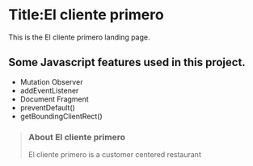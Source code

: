 
# Title:El cliente primero 

This is the El cliente primero landing page.

## Some Javascript features used in this project.

- Mutation Observer
- addEventListener
- Document Fragment
- preventDefault()
- getBoundingClientRect()

> ### About El cliente primero 
>
> El cliente primero is a customer centered restaurant